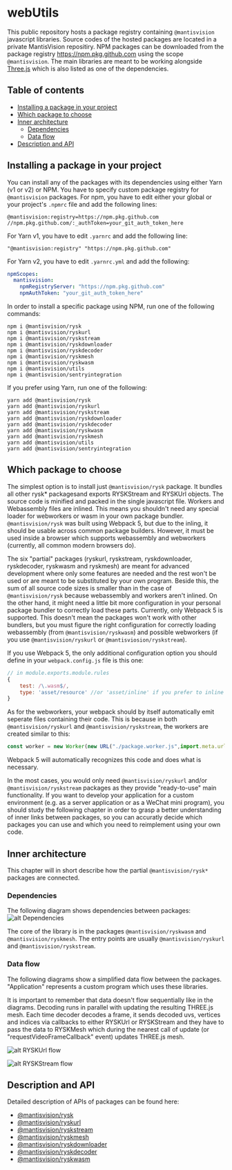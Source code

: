 # webUtils
This public repository hosts a package registry containing ``@mantisvision`` javascript libraries. Source codes of the hosted packages are located in a private MantisVision repositiry.
NPM packages can be downloaded from the package registry https://npm.pkg.github.com using the scope ``@mantisvision``.
The main libraries are meant to be working alongside [Three.js](https://threejs.org/) which is also listed as one of the dependencies.

## Table of contents
  * [Installing a package in your project](#installing-a-package-in-your-project)
  * [Which package to choose](#which-package-to-choose)
  * [Inner architecture](#inner-architecture)
    * [Dependencies](#dependencies)
    * [Data flow](#data-flow)
  * [Description and API](#description-and-api)

## Installing a package in your project
You can install any of the packages with its dependencies using either Yarn (v1 or v2) or NPM. You have to
specify custom package registry for ``@mantisvision`` packages. For npm, you have to edit either your global or your
project's ``.npmrc`` file and add the following lines:
```
@mantisvision:registry=https://npm.pkg.github.com
//npm.pkg.github.com/:_authToken=your_git_auth_token_here
```
For Yarn v1, you have to edit ``.yarnrc`` and add the following line:
```
"@mantisvision:registry" "https://npm.pkg.github.com"
```
For Yarn v2, you have to edit ``.yarnrc.yml`` and add the following:
```yaml
npmScopes:
  mantisvision:
    npmRegistryServer: "https://npm.pkg.github.com"
    npmAuthToken: "your_git_auth_token_here"
```
In order to install a specific package using NPM, run one of the following commands:
```
npm i @mantisvision/rysk
npm i @mantisvision/ryskurl
npm i @mantisvision/ryskstream
npm i @mantisvision/ryskdownloader
npm i @mantisvision/ryskdecoder
npm i @mantisvision/ryskmesh
npm i @mantisvision/ryskwasm
npm i @mantisvision/utils
npm i @mantisvision/sentryintegration
```
If you prefer using Yarn, run one of the following:
```
yarn add @mantisvision/rysk
yarn add @mantisvision/ryskurl
yarn add @mantisvision/ryskstream
yarn add @mantisvision/ryskdownloader
yarn add @mantisvision/ryskdecoder
yarn add @mantisvision/ryskwasm
yarn add @mantisvision/ryskmesh
yarn add @mantisvision/utils
yarn add @mantisvision/sentryintegration
```

## Which package to choose
The simplest option is to install just ``@mantisvision/rysk`` package. It bundles all other rysk* packagesand exports RYSKStream and RYSKUrl objects.
The source code is minified and packed in the single javascript file. Workers and Webassembly files are inlined. This means you shouldn't need
any special loader for webworkers or wasm in your own package bundler. ``@mantisvision/rysk`` was built using Webpack 5, but due to the inling, it should
be usable across common package builders. However, it must be used inside a browser which supports webassembly and webworkers (currently, all common modern
browsers do).

The six "partial" packages (ryskurl, ryskstream, ryskdownloader, ryskdecoder, ryskwasm and ryskmesh) are meant for advanced development where only some features are needed
and the rest won't be used or are meant to be substituted by your own program. Beside this, the sum of all source code sizes is smaller than in the case
of ``@mantisvision/rysk`` because webassembly and workers aren't inlined. On the other hand, it might need a little bit more configuration
in your personal package bundler to correctly load these parts. Currently, only Webpack 5 is supported. This doesn't mean the packages won't work with
other bundlers, but you must figure the right configuration for correctly loading webassembly (from ``@mantisvision/ryskwasm``) and possible webworkers
(if you use ``@mantisvision/ryskurl`` or ``@mantisviosion/ryskstream``).

If you use Webpack 5, the only additional configuration option you should define in your ``webpack.config.js`` file is this one:
```javascript
// in module.exports.module.rules
{
	test: /\.wasm$/,
	type: 'asset/resource' //or 'asset/inline' if you prefer to inline wasm code
}
```
As for the webworkers, your webpack should by itself automatically emit seperate files containing their code. This is because in both
``@mantisvision/ryskurl`` and ``@mantisvision/ryskstream``, the workers are created similar to this:
```javascript
const worker = new Worker(new URL("./package.worker.js",import.meta.url));
```
Webpack 5 will automatically recognizes this code and does what is necessary.

In the most cases, you would only need ``@mantisvision/ryskurl`` and/or ``@mantisvision/ryskstream`` packages as they provide "ready-to-use"
main functionality. If you want to develop your application for a custom environment (e.g. as a server application or as a WeChat
mini program), you should study the following chapter in order to grasp a better understanding of inner links between packages,
so you can accuratly decide which packages you can use and which you need to reimplement using your own code.

## Inner architecture
This chapter will in short describe how the partial ``@mantisvision/rysk*`` packages are connected.

### Dependencies
The following diagram shows dependencies between packages:
![alt Dependencies](./docs/images/dependencies.svg)

The core of the library is in the packages ``@mantisvision/ryskwasm`` and ``@mantisvision/ryskmesh``.
The entry points are usually ``@mantisvision/ryskurl`` and ``@mantisvision/ryskstream``.

### Data flow
The following diagrams show a simplified data flow between the packages. "Application" represents a custom program which
uses these libraries.

It is important to remember that data doesn't flow sequentially like in the diagrams. Decoding runs in parallel with
updating the resulting THREE.js mesh. Each time decoder decodes a frame, it sends decoded uvs, vertices and indices via callbacks
to either RYSKUrl or RYSKStream and they have to pass the data to RYSKMesh which during the nearest call of update (or
"requestVideoFrameCallback" event) updates THREE.js mesh.

![alt RYSKUrl flow](./docs/images/RYSKUrl_flow.png)

![alt RYSKStream flow](./docs/images/RYSKStream_flow.png)

## Description and API
Detailed description of APIs of packages can be found here:
* [@mantisvision/rysk](./docs/rysk.md)
* [@mantisvision/ryskurl](./docs/ryskurlryskstream.md)
* [@mantisvision/ryskstream](./docs/ryskurlryskstream.md)
* [@mantisvision/ryskmesh](./docs/mesh.md)
* [@mantisvision/ryskdownloader](./docs/downloader.md)
* [@mantisvision/ryskdecoder](./docs/decoder.md)
* [@mantisvision/ryskwasm](./docs/ryskwasm.md)
